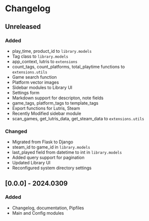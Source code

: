 # Changelog

## Unreleased

### Added

- play_time, product_id to `library.models`
- Tag class to `library.models`
- app_context, lutris to `extensions`
- count_tags, count_platforms, total_playtime functions to `extensions.utils`
- Game search function
- Platform vector images
- Sidebar modules to Library UI
- Settings form
- Markdown support for descripton, note fields
- game_tags, platform_tags to template_tags
- Export functions for Lutris, Steam
- Recently Modified sidebar module
- scan_games, get_lutris_data, get_steam_data to `extensions.utils`

### Changed

- Migrated from Flask to Django
- steam_id to game_id in `library.models`
- last_played field from datetime to int in `library.models`
- Added query support for pagination
- Updated Library UI
- Reconfigured system directory settings


## [0.0.0] - 2024.0309

### Added

- Changelog, documentation, Pipfiles
- Main and Config modules
